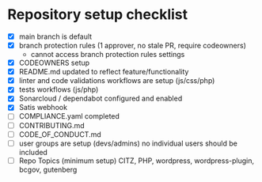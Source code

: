 # Repository setup checklist

- [x] main branch is default
- [x] branch protection rules (1 approver, no stale PR, require codeowners)
  - cannot access branch protection rules settings
- [x] CODEOWNERS setup
- [x] README.md updated to reflect feature/functionality
- [x] linter and code validations workflows are setup (js/css/php)
- [x] tests workflows (js/php)
- [x] Sonarcloud / dependabot configured and enabled
- [x] Satis webhook
- [ ] COMPLIANCE.yaml completed
- [ ] CONTRIBUTING.md
- [ ] CODE_OF_CONDUCT.md
- [ ] user groups are setup (devs/admins) no individual users should be included
- [ ] Repo Topics (minimum setup) CITZ, PHP, wordpress, wordpress-plugin, bcgov, gutenberg